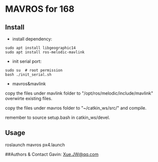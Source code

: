 # MAVROS for 168

## Install

- install dependency:

```
sudo apt install libgeographic14
sudo apt install ros-melodic-mavlink
```

- init serial port:

```
sudo su  # root permission
bash ./init_serial.sh
```

- mavros&mavlink

copy the files under mavlink folder to "/opt/ros/melodic/include/mavlink" overwirte existing files.

copy the files under mavros folder to "~/catkin_ws/src/" and compile.

remember to source setup.bash in catkin_ws/devel.

## Usage

roslaunch mavros px4.launch


##Authors & Contact
Gavin: [Xue.JW@qq.com](mailto:Xue.JW@qq.com)
